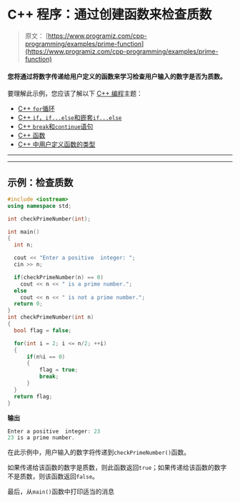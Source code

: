 # C++ 程序：通过创建函数来检查质数

> 原文： [https://www.programiz.com/cpp-programming/examples/prime-function](https://www.programiz.com/cpp-programming/examples/prime-function)

#### 您将通过将数字传递给用户定义的函数来学习检查用户输入的数字是否为质数。

要理解此示例，您应该了解以下 [C++ 编程](/cpp-programming "C++ tutorial")主题：

*   [C++ `for`循环](/cpp-programming/for-loop) 
*   [C++ `if`，`if...else`和嵌套`if...else`](/cpp-programming/if-else)
*   [C++ `break`和`continue`语句](/cpp-programming/break-continue)
*   [C++ 函数](/cpp-programming/function)
*   [C++ 中用户定义函数的类型](/cpp-programming/user-defined-function-types)

* * *

* * *

## 示例：检查质数

```cpp
#include <iostream>
using namespace std;

int checkPrimeNumber(int);

int main()
{
  int n;

  cout << "Enter a positive  integer: ";
  cin >> n;

  if(checkPrimeNumber(n) == 0)
    cout << n << " is a prime number.";
  else
    cout << n << " is not a prime number.";
  return 0;
}
int checkPrimeNumber(int n)
{
  bool flag = false;

  for(int i = 2; i <= n/2; ++i)
  {
      if(n%i == 0)
      {
          flag = true;
          break;
      }
  }
  return flag;
} 

```

**输出**

```cpp
Enter a positive  integer: 23
23 is a prime number.
```

在此示例中，用户输入的数字将传递到`checkPrimeNumber()`函数。

如果传递给该函数的数字是质数，则此函数返回`true`；如果传递给该函数的数字不是质数，则该函数返回`false`。

最后，从`main()`函数中打印适当的消息
